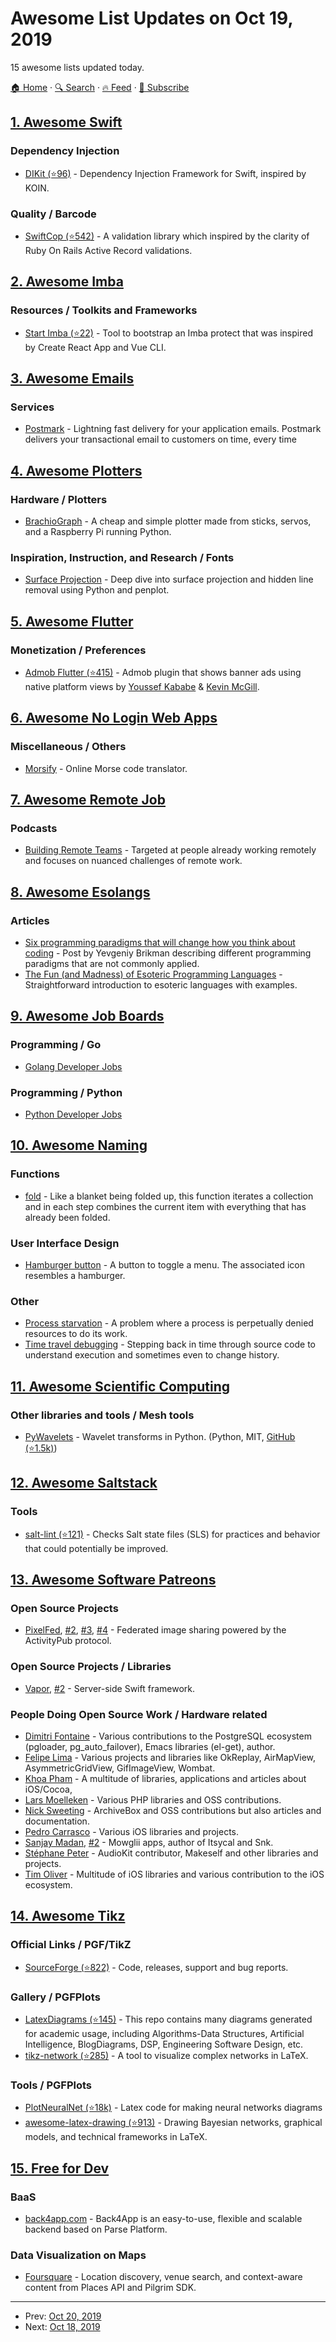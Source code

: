 # Awesome List Updates on Oct 19, 2019

15 awesome lists updated today.

[🏠 Home](/README.md) · [🔍 Search](https://test.trackawesomelist.com/search/) · [🔥 Feed](https://test.trackawesomelist.com/feed.xml) · [📮 Subscribe](https://trackawesomelist.us17.list-manage.com/subscribe?u=d2f0117aa829c83a63ec63c2f&id=36a103854c)



## [1. Awesome Swift](/content/matteocrippa/awesome-swift/README.md)

### Dependency Injection

*   [DIKit (⭐96)](https://github.com/Liftric/DIKit) - Dependency Injection Framework for Swift, inspired by KOIN.

### Quality / Barcode

*   [SwiftCop (⭐542)](https://github.com/andresinaka/SwiftCop) - A validation library which inspired by the clarity of Ruby On Rails Active Record validations.

## [2. Awesome Imba](/content/koolamusic/awesome-imba/README.md)

### Resources / Toolkits and Frameworks

*   [Start Imba (⭐22)](https://github.com/athif23/start-imba) - Tool to bootstrap an Imba protect that was inspired by Create React App and Vue CLI.

## [3. Awesome Emails](/content/jonathandion/awesome-emails/README.md)

### Services

*   [Postmark](https://postmarkapp.com) - Lightning fast delivery for your application emails. Postmark delivers your transactional email to customers on time, every time

## [4. Awesome Plotters](/content/beardicus/awesome-plotters/README.md)

### Hardware / Plotters

*   [BrachioGraph](https://brachiograph.readthedocs.io/en/latest/) - A cheap and simple plotter made from sticks, servos, and a Raspberry Pi running Python.

### Inspiration, Instruction, and Research / Fonts

*   [Surface Projection](https://bitaesthetics.com/posts/surface-projection.html) - Deep dive into surface projection and hidden line removal using Python and penplot.

## [5. Awesome Flutter](/content/Solido/awesome-flutter/README.md)

### Monetization / Preferences

*   [Admob Flutter (⭐415)](https://github.com/kmcgill88/admob_flutter) - Admob plugin that shows banner ads using native platform views by [Youssef Kababe](https://github.com/YoussefKababe) & [Kevin McGill](https://github.com/kmcgill88).

## [6. Awesome No Login Web Apps](/content/aviaryan/awesome-no-login-web-apps/README.md)

### Miscellaneous / Others

*   [Morsify](https://morsify.net) - Online Morse code translator.

## [7. Awesome Remote Job](/content/lukasz-madon/awesome-remote-job/README.md)

### Podcasts

*   [Building Remote Teams](https://www.buildingremoteteams.com/) - Targeted at people already working remotely and focuses on nuanced challenges of remote work.

## [8. Awesome Esolangs](/content/angrykoala/awesome-esolangs/README.md)

### Articles

*   [Six programming paradigms that will change how you think about coding](http://www.ybrikman.com/writing/2014/04/09/six-programming-paradigms-that-will) - Post by Yevgeniy Brikman describing different programming paradigms that are not commonly applied.
*   [The Fun (and Madness) of Esoteric Programming Languages](https://tomassetti.me/discovering-arcane-world-esoteric-programming-languages) - Straightforward introduction to esoteric languages with examples.

## [9. Awesome Job Boards](/content/tramcar/awesome-job-boards/README.md)

### Programming / Go

*   [Golang Developer Jobs](https://golangjob.xyz)

### Programming / Python

*   [Python Developer Jobs](https://pythonjob.xyz)

## [10. Awesome Naming](/content/gruhn/awesome-naming/README.md)

### Functions

*   [fold](https://en.wikipedia.org/wiki/Fold_\(higher-order_function\)) - Like a blanket being folded up, this function iterates a collection and in each step combines the current item with everything that has already been folded.

### User Interface Design

*   [Hamburger button](https://en.wikipedia.org/wiki/Hamburger_button) - A button to toggle a menu. The associated icon resembles a hamburger.

### Other

*   [Process starvation](https://en.wikipedia.org/wiki/Starvation_\(computer_science\)) - A problem where a process is perpetually denied resources to do its work.
*   [Time travel debugging](https://en.wikipedia.org/wiki/Time_travel_debugging) - Stepping back in time through source code to understand execution and sometimes even to change history.

## [11. Awesome Scientific Computing](/content/nschloe/awesome-scientific-computing/README.md)

### Other libraries and tools / Mesh tools

*   [PyWavelets](https://pywavelets.readthedocs.io/en/latest/) - Wavelet transforms in Python.
    (Python, MIT, [GitHub (⭐1.5k)](https://github.com/PyWavelets/pywt))

## [12. Awesome Saltstack](/content/hbokh/awesome-saltstack/README.md)

### Tools

*   [salt-lint (⭐121)](https://github.com/warpnet/salt-lint/) - Checks Salt state files (SLS) for practices and behavior that could potentially be improved.

## [13. Awesome Software Patreons](/content/uraimo/awesome-software-patreons/README.md)

### Open Source Projects

*   [PixelFed](https://www.patreon.com/dansup), [#2](https://opencollective.com/pixelfed), [#3](https://liberapay.com/pixelfed), [#4](https://github.com/sponsors/dansup) - Federated image sharing powered by the ActivityPub protocol.

### Open Source Projects / Libraries

*   [Vapor](https://github.com/tanner0101), [#2](https://opencollective.com/vapor) - Server-side Swift framework.

### People Doing Open Source Work / Hardware related

*   [Dimitri Fontaine](https://github.com/sponsors/dimitri) - Various contributions to the PostgreSQL ecosystem (pgloader, pg\_auto\_failover), Emacs libraries (el-get), author.
*   [Felipe Lima](https://github.com/sponsors/felipecsl) - Various projects and libraries like OkReplay, AirMapView, AsymmetricGridView, GifImageView, Wombat.
*   [Khoa Pham](https://github.com/users/onmyway133/sponsorship) - A multitude of libraries, applications and articles about iOS/Cocoa,
*   [Lars Moelleken](https://github.com/sponsors/voku) - Various PHP libraries and OSS contributions.
*   [Nick Sweeting](https://github.com/sponsors/pirate) - ArchiveBox and OSS contributions but also articles and documentation.
*   [Pedro Carrasco](https://github.com/sponsors/pedrommcarrasco) - Various iOS libraries and projects.
*   [Sanjay Madan](https://paypal.me/mowgliiapps), [#2](https://cash.me/$Mowglii) - Mowglii apps, author of Itsycal and Snk.
*   [Stéphane Peter](https://github.com/sponsors/megastep) - AudioKit contributor, Makeself and other libraries and projects.
*   [Tim Oliver](https://github.com/sponsors/TimOliver) - Multitude of iOS libraries and various contribution to the iOS ecosystem.

## [14. Awesome Tikz](/content/xiaohanyu/awesome-tikz/README.md)

### Official Links / PGF/TikZ

*   [SourceForge (⭐822)](https://github.com/pgf-tikz/pgf) - Code, releases, support and bug reports.

### Gallery / PGFPlots

*   [LatexDiagrams (⭐145)](https://github.com/FriendlyUser/LatexDiagrams) - This repo contains many diagrams generated for academic usage, including Algorithms-Data Structures, Artificial Intelligence, BlogDiagrams, DSP, Engineering Software Design, etc.
*   [tikz-network (⭐285)](https://github.com/hackl/tikz-network) - A tool to visualize complex networks in LaTeX.

### Tools / PGFPlots

*   [PlotNeuralNet (⭐18k)](https://github.com/HarisIqbal88/PlotNeuralNet) - Latex code for making neural networks diagrams
*   [awesome-latex-drawing (⭐913)](https://github.com/xinychen/awesome-latex-drawing) - Drawing Bayesian networks, graphical models, and technical frameworks in LaTeX.

## [15. Free for Dev](/content/ripienaar/free-for-dev/README.md)

### BaaS

*   [back4app.com](https://www.back4app.com) - Back4App is an easy-to-use, flexible and scalable backend based on Parse Platform.

### Data Visualization on Maps

*   [Foursquare](https://developer.foursquare.com/) - Location discovery, venue search, and context-aware content from Places API and Pilgrim SDK.

---

- Prev: [Oct 20, 2019](/content/2019/10/20/README.md)
- Next: [Oct 18, 2019](/content/2019/10/18/README.md)